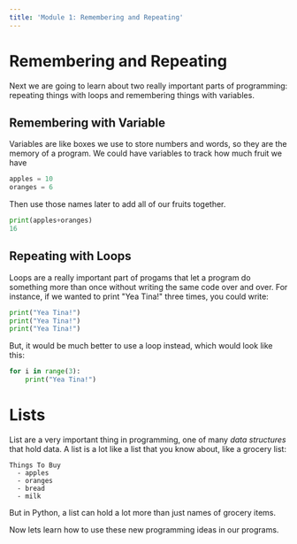 ```yaml
---
title: 'Module 1: Remembering and Repeating'
---
```


# Remembering and  Repeating 

Next we are going to learn about two really important parts of programming:
repeating things with loops and remembering things with variables. 


## Remembering with Variable

Variables are like boxes we use to store numbers and words, so they are the memory of a program.  We could have variables to track how much fruit we have

```python
apples = 10
oranges = 6
```

Then use those names later to add all of our fruits together. 

```python 
print(apples+oranges)
16
```

## Repeating with Loops


Loops are a really important part of progams that let a program do something
more than once without writing the same code over and over. For instance, if we
wanted to print "Yea Tina!" three times, you could write:

```python 
print("Yea Tina!")
print("Yea Tina!")
print("Yea Tina!")
```

But, it would be much better to use a loop instead, which would look like this: 


```python 
for i in range(3):
    print("Yea Tina!")

```


# Lists

List are a very important thing in programming, one of many _data structures_
that hold data. A list is a lot like a list that you know about, like a grocery list:

```
Things To Buy
  - apples
  - oranges
  - bread 
  - milk
```

But in Python, a list can hold a lot more than just names of grocery items. 



Now lets learn how to use these new programming ideas in our programs. 